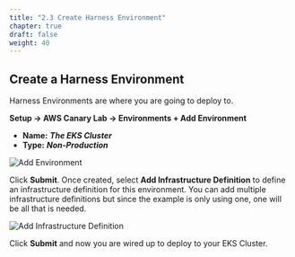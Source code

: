 ```yaml
---
title: "2.3 Create Harness Environment"
chapter: true
draft: false
weight: 40
---
```


## Create a Harness Environment

Harness Environments are where you are going to deploy to.

**Setup -> AWS Canary Lab -> Environments + Add Environment**

* **Name:** ***The EKS Cluster***
* **Type:** ***Non-Production***

![Add Environment](/images/eks_environment.png)

Click **Submit**.  Once created, select **Add Infrastructure Definition** to define an infrastructure definition for this environment. You can add multiple infrastructure definitions but since the example is only using one, one will be all that is needed. 

![Add Infrastructure Definition](/images/eks_infra_def.png)

Click **Submit** and now you are wired up to deploy to your EKS Cluster.  

